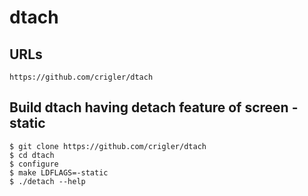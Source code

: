 dtach
=====


## URLs

```
https://github.com/crigler/dtach
```

## Build dtach having detach feature of screen -static

```
$ git clone https://github.com/crigler/dtach
$ cd dtach
$ configure
$ make LDFLAGS=-static
$ ./detach --help
```
